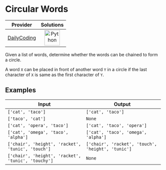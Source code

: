 # Circular Words

<!-- INFO TABLE BEGIN -->

| Provider                                              | Solutions                                                                                                                                        |
| :---------------------------------------------------: | :----------------------------------------------------------------------------------------------------------------------------------------------: |
| [DailyCoding](../../../docs/providers/DailyCoding.md) | [<img src="https://res.cloudinary.com/rascaltwo/image/upload/v1631924087/python_xzdlti.svg" alt="Python" title="Python" width="50" />](solve.py) |

<!-- INFO TABLE END -->

Given a list of words, determine whether the words can be chained to form a circle.

A word `X` can be placed in front of another word `Y` in a circle if the last character of `X` is same as the first character of `Y`.

## Examples

| Input                                              | Output                                            |
| -------------------------------------------------- | ------------------------------------------------- |
| `['cat', 'taco']`                                  | `['cat', 'taco']`                                 |
| `['taco', 'cat']`                                  | `None`                                            |
| `['cat', 'opera', 'taco']`                         | `['cat', 'taco', 'opera']`                        |
| `['cat', 'omega', 'taco', 'alpha']`                | `['cat', 'taco', 'omega', 'alpha']`               |
| `['chair', 'height', 'racket', 'tunic', 'touch']`  | `['chair', 'racket', 'touch', 'height', 'tunic']` |
| `['chair', 'height', 'racket', 'tunic', 'touchy']` | `None`                                            |
